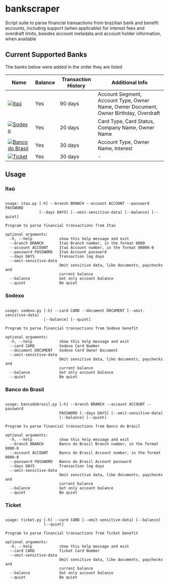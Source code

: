 # bankscraper

Script suite to parse financial transactions from brazilian bank and benefit accounts, including support (when applicable) for interest fees and overdraft limits, besides account metadata and account holder information, when available

## Current Supported Banks

The banks below were added in the order they are listed


| Name   | Balance | Transaction History | Additional Info                                                           |
| ---    | ---     | ---          | ---                                                                       |
| [![Itaú](https://raw.githubusercontent.com/kamushadenes/bankscrapper/master/logo/icon-itau.png#center)](https://github.com/kamushadenes/bankscraper/blob/master/itau.py) | Yes     | 90 days      | Account Segment, Account Type, Owner Name, Owner Document, Owner Birthday, Overdraft |
| [![Sodexo](https://raw.githubusercontent.com/kamushadenes/bankscrapper/master/logo/icon-sodexo.png#center)](https://github.com/kamushadenes/bankscraper/blob/master/sodexo.py) | Yes     | 20 days      | Card Type, Card Status, Company Name, Owner Name                          |
| [![Banco do Brasil](https://raw.githubusercontent.com/kamushadenes/bankscrapper/master/logo/icon-bancodobrasil.png#center)](https://github.com/kamushadenes/bankscraper/blob/master/bancodobrasil.py) | Yes     | 30 days      | Account Type, Owner Name, Interest  |
| [![Ticket](https://raw.githubusercontent.com/kamushadenes/bankscrapper/master/logo/icon-ticket.png#center)](https://github.com/kamushadenes/bankscraper/blob/master/ticket.py) | Yes     | 30 days      | -  |


## Usage

### Itaú
<pre><code>
usage: itau.py [-h] --branch BRANCH --account ACCOUNT --password PASSWORD
               [--days DAYS] [--omit-sensitive-data] [--balance] [--quiet]

Program to parse financial transactions from Itaú

optional arguments:
  -h, --help            show this help message and exit
  --branch BRANCH       Itaú Branch number, in the format 0000
  --account ACCOUNT     Itaú Account number, in the format 00000-0
  --password PASSWORD   Itaú Account password
  --days DAYS           Transaction log days
  --omit-sensitive-data
                        Omit sensitive data, like documents, paychecks and
                        current balance
  --balance             Get only account balance
  --quiet               Be quiet
</code></pre>

### Sodexo
<pre><code>
usage: sodexo.py [-h] --card CARD --document DOCUMENT [--omit-sensitive-data]
                 [--balance] [--quiet]

Program to parse financial transactions from Sodexo benefit

optional arguments:
  -h, --help            show this help message and exit
  --card CARD           Sodexo Card Number
  --document DOCUMENT   Sodexo Card Owner Document
  --omit-sensitive-data
                        Omit sensitive data, like documents, paychecks and
                        current balance
  --balance             Get only account balance
  --quiet               Be quiet
</code></pre>

### Banco do Brasil
<pre><code>
usage: bancodobrasil.py [-h] --branch BRANCH --account ACCOUNT --password
                        PASSWORD [--days DAYS] [--omit-sensitive-data]
                        [--balance] [--quiet]

Program to parse financial transactions from Banco do Brasil

optional arguments:
  -h, --help            show this help message and exit
  --branch BRANCH       Banco do Brasil Branch number, in the format 0000-0
  --account ACCOUNT     Banco do Brasil Account number, in the format 0000-0
  --password PASSWORD   Banco do Brasil Account password
  --days DAYS           Transaction log days
  --omit-sensitive-data
                        Omit sensitive data, like documents, paychecks and
                        current balance
  --balance             Get only account balance
  --quiet               Be quiet
</code></pre>

### Ticket
<pre><code>
usage: ticket.py [-h] --card CARD [--omit-sensitive-data] [--balance]
                 [--quiet]

Program to parse financial transactions from Ticket benefit

optional arguments:
  -h, --help            show this help message and exit
  --card CARD           Ticket Card Number
  --omit-sensitive-data
                        Omit sensitive data, like documents, paychecks and
                        current balance
  --balance             Get only account balance
  --quiet               Be quiet
</code></pre>

